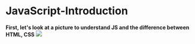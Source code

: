 # JavaScript-Introduction
**First, let's look at a picture to understand JS and the difference between HTML, CSS**
<img src="https://www.google.com/url?sa=i&url=https%3A%2F%2Fwww.keentodesign.com.au%2Fdifference-between-css-html-and-javascript%2F&psig=AOvVaw10iquaNcS0RYAT0_9Z81uL&ust=1733632224157000&source=images&cd=vfe&opi=89978449&ved=0CBQQjRxqFwoTCMjT1NvplIoDFQAAAAAdAAAAABAJ">
